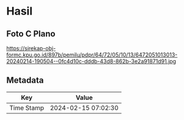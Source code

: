 # Hasil

## Foto C Plano

https://sirekap-obj-formc.kpu.go.id/897b/pemilu/pdpr/64/72/05/10/13/6472051013013-20240214-190504--0fc4d10c-dddb-43d8-862b-3e2a91871d91.jpg


## Metadata

| Key        | Value               |
| ---------- | ------------------- |
| Time Stamp | 2024-02-15 07:02:30 |



